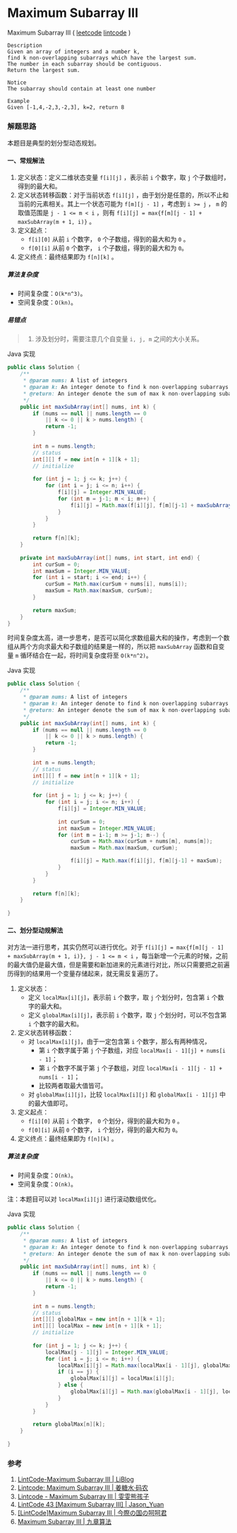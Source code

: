# Maximum Subarray III

 Maximum Subarray III  ( [leetcode]()  [lintcode](http://www.lintcode.com/en/problem/maximum-subarray-iii/) )

```
Description
Given an array of integers and a number k, 
find k non-overlapping subarrays which have the largest sum.
The number in each subarray should be contiguous.
Return the largest sum.

Notice
The subarray should contain at least one number

Example
Given [-1,4,-2,3,-2,3], k=2, return 8
```

### 解题思路

本题目是典型的划分型动态规划。

#### 一、常规解法

1. 定义状态：定义二维状态变量 `f[i][j]` ，表示前 `i` 个数字，取 `j` 个子数组时，得到的最大和。
2. 定义状态转移函数：对于当前状态 `f[i][j]` ，由于划分是任意的，所以不止和当前的元素相关。其上一个状态可能为 `f[m][j - 1]` ，考虑到 `i >= j` ， `m` 的取值范围是 `j - 1 <= m < i` ，则有 `f[i][j] = max{f[m][j - 1] + maxSubArray(m + 1, i)}` 。
3. 定义起点：
   - `f[i][0]` 从前 `i` 个数字， `0` 个子数组，得到的最大和为 `0` 。
   - `f[0][i]` 从前 `0` 个数字， `i` 个子数组，得到的最大和为 `0`。
4. 定义终点：最终结果即为 `f[n][k]` 。

##### 算法复杂度

- 时间复杂度：`O(k*n^3)`。
- 空间复杂度：`O(kn)`。

##### 易错点

> 1. 涉及划分时，需要注意几个自变量 `i, j, m` 之间的大小关系。

Java 实现

```java
public class Solution {
    /**
     * @param nums: A list of integers
     * @param k: An integer denote to find k non-overlapping subarrays
     * @return: An integer denote the sum of max k non-overlapping subarrays
     */
    public int maxSubArray(int[] nums, int k) {
        if (nums == null || nums.length == 0 
            || k <= 0 || k > nums.length) {
            return -1;
        }
        
        int n = nums.length;
        // status
        int[][] f = new int[n + 1][k + 1];
        // initialize
        
        for (int j = 1; j <= k; j++) {
            for (int i = j; i <= n; i++) {
                f[i][j] = Integer.MIN_VALUE;
                for (int m = j-1; m < i; m++) {
                    f[i][j] = Math.max(f[i][j], f[m][j-1] + maxSubArray(nums, m, i-1));
                }
            }
        }
        
        return f[n][k];
    }
    
    private int maxSubArray(int[] nums, int start, int end) {
        int curSum = 0;
        int maxSum = Integer.MIN_VALUE;
        for (int i = start; i <= end; i++) {
            curSum = Math.max(curSum + nums[i], nums[i]);
            maxSum = Math.max(maxSum, curSum);
        }
        
        return maxSum;
    }
}

```

时间复杂度太高，进一步思考，是否可以简化求数组最大和的操作，考虑到一个数组从两个方向求最大和子数组的结果是一样的，所以把 `maxSubArray` 函数和自变量 `m` 循环结合在一起，将时间复杂度将至 `O(k*n^2)`。

Java 实现

```java
public class Solution {
    /**
     * @param nums: A list of integers
     * @param k: An integer denote to find k non-overlapping subarrays
     * @return: An integer denote the sum of max k non-overlapping subarrays
     */
    public int maxSubArray(int[] nums, int k) {
        if (nums == null || nums.length == 0 
            || k <= 0 || k > nums.length) {
            return -1;
        }
        
        int n = nums.length;
        // status
        int[][] f = new int[n + 1][k + 1];
        // initialize
        
        for (int j = 1; j <= k; j++) {
            for (int i = j; i <= n; i++) {
                f[i][j] = Integer.MIN_VALUE;
                
                int curSum = 0;
                int maxSum = Integer.MIN_VALUE;
                for (int m = i-1; m >= j-1; m--) {
                    curSum = Math.max(curSum + nums[m], nums[m]);
                    maxSum = Math.max(maxSum, curSum);

                    f[i][j] = Math.max(f[i][j], f[m][j-1] + maxSum);
                }
            }
        }
        
        return f[n][k];
    }
    
}

```



#### 二、划分型动规解法

对方法一进行思考，其实仍然可以进行优化。对于 `f[i][j] = max{f[m][j - 1] + maxSubArray(m + 1, i)}, j - 1 <= m < i` ，每当新增一个元素的时候，之前的最大值仍是最大值，但是需要和新加进来的元素进行对比，所以只需要把之前遍历得到的结果用一个变量存储起来，就无需反复遍历了。

1. 定义状态：
   - 定义 `localMax[i][j]`，表示前 `i` 个数字，取 `j` 个划分时，包含第 `i` 个数字的最大和。
   - 定义 `globalMax[i][j]`，表示前 `i` 个数字，取 `j` 个划分时，可以不包含第 `i` 个数字的最大和。
2. 定义状态转移函数：
   - 对 `localMax[i][j]`，由于一定包含第 `i` 个数字，那么有两种情况，
     - 第 `i` 个数字属于第 `j` 个子数组，对应 `localMax[i - 1][j] + nums[i - 1]`；
     - 第 `i` 个数字不属于第 `j` 个子数组，对应 `localMax[i - 1][j - 1] + nums[i - 1]`；
     - 比较两者取最大值皆可。
   - 对 `globalMax[i][j]`，比较 `localMax[i][j]` 和 `globalMax[i - 1][j]` 中的最大值即可。
3. 定义起点：
   - `f[i][0]` 从前 `i` 个数字， `0` 个划分，得到的最大和为 `0` 。
   - `f[0][i]` 从前 `0` 个数字， `i` 个划分，得到的最大和为 `0`。
4. 定义终点：最终结果即为 `f[n][k]` 。

##### 算法复杂度

- 时间复杂度：`O(nk)`。
- 空间复杂度：`O(nk)`。

注：本题目可以对 `localMax[i][j]` 进行滚动数组优化。

Java 实现

```java
public class Solution {
    /**
     * @param nums: A list of integers
     * @param k: An integer denote to find k non-overlapping subarrays
     * @return: An integer denote the sum of max k non-overlapping subarrays
     */
    public int maxSubArray(int[] nums, int k) {
        if (nums == null || nums.length == 0 
            || k <= 0 || k > nums.length) {
            return -1;
        }
        
        int n = nums.length;
        // status
        int[][] globalMax = new int[n + 1][k + 1];
        int[][] localMax = new int[n + 1][k + 1];
        // initialize
        
        for (int j = 1; j <= k; j++) {
            localMax[j - 1][j] = Integer.MIN_VALUE;
            for (int i = j; i <= n; i++) {
                localMax[i][j] = Math.max(localMax[i - 1][j], globalMax[i - 1][j - 1]) + nums[i - 1];
                if (i == j) {
                    globalMax[i][j] = localMax[i][j];
                } else {
                    globalMax[i][j] = Math.max(globalMax[i - 1][j], localMax[i][j]);   
                }
            }
        }
        
        return globalMax[n][k];
    }
    
}

```



### 参考

1. [LintCode-Maximum Subarray III | LiBlog](http://www.cnblogs.com/lishiblog/p/4183917.html)
2. [Lintcode: Maximum Subarray III | 姜糖水·码农](http://www.cnphp6.com/archives/78025)
3. [Lintcode - Maximum Subarray III | 雯雯熊孩子](http://blog.csdn.net/nicaishibiantai/article/details/44585383)
4. [LintCode 43 [Maximum Subarray III] | Jason_Yuan](http://www.jianshu.com/p/5045dda5ea1f)
5. [[LintCode]Maximum Subarray III | 今際の国の呵呵君](http://hehejun.blogspot.com/2015/01/lintcodemaximum-subarray-iii.html)
6. [Maximum Subarray III | 九章算法](http://www.jiuzhang.com/solutions/maximum-subarray-iii/)